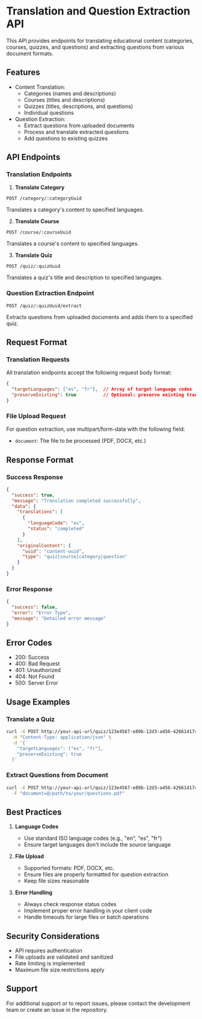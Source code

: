 # Translation and Question Extraction API

This API provides endpoints for translating educational content (categories, courses, quizzes, and questions) and extracting questions from various document formats.

## Features

- Content Translation:
  - Categories (names and descriptions)
  - Courses (titles and descriptions)
  - Quizzes (titles, descriptions, and questions)
  - Individual questions
- Question Extraction:
  - Extract questions from uploaded documents
  - Process and translate extracted questions
  - Add questions to existing quizzes

## API Endpoints

### Translation Endpoints

1. **Translate Category**
```http
POST /category/:categoryUuid
```
Translates a category's content to specified languages.

2. **Translate Course**
```http
POST /course/:courseUuid
```
Translates a course's content to specified languages.

3. **Translate Quiz**
```http
POST /quiz/:quizUuid
```
Translates a quiz's title and description to specified languages.

### Question Extraction Endpoint

```http
POST /quiz/:quizUuid/extract
```
Extracts questions from uploaded documents and adds them to a specified quiz.

## Request Format

### Translation Requests

All translation endpoints accept the following request body format:

```json
{
  "targetLanguages": ["es", "fr"],  // Array of target language codes
  "preserveExisting": true          // Optional: preserve existing translations
}
```

### File Upload Request

For question extraction, use multipart/form-data with the following field:
- `document`: The file to be processed (PDF, DOCX, etc.)

## Response Format

### Success Response

```json
{
  "success": true,
  "message": "Translation completed successfully",
  "data": {
    "translations": [
      {
        "languageCode": "es",
        "status": "completed"
      }
    ],
    "originalContent": {
      "uuid": "content-uuid",
      "type": "quiz|course|category|question"
    }
  }
}
```

### Error Response

```json
{
  "success": false,
  "error": "Error Type",
  "message": "Detailed error message"
}
```

## Error Codes

- 200: Success
- 400: Bad Request
- 401: Unauthorized
- 404: Not Found
- 500: Server Error

## Usage Examples

### Translate a Quiz

```bash
curl -X POST http://your-api-url/quiz/123e4567-e89b-12d3-a456-426614174000 \
  -H "Content-Type: application/json" \
  -d '{
    "targetLanguages": ["es", "fr"],
    "preserveExisting": true
  }'
```

### Extract Questions from Document

```bash
curl -X POST http://your-api-url/quiz/123e4567-e89b-12d3-a456-426614174000/extract \
  -F "document=@/path/to/your/questions.pdf"
```

## Best Practices

1. **Language Codes**
   - Use standard ISO language codes (e.g., "en", "es", "fr")
   - Ensure target languages don't include the source language

2. **File Upload**
   - Supported formats: PDF, DOCX, etc.
   - Ensure files are properly formatted for question extraction
   - Keep file sizes reasonable

3. **Error Handling**
   - Always check response status codes
   - Implement proper error handling in your client code
   - Handle timeouts for large files or batch operations

## Security Considerations

- API requires authentication
- File uploads are validated and sanitized
- Rate limiting is implemented
- Maximum file size restrictions apply

## Support

For additional support or to report issues, please contact the development team or create an issue in the repository.
